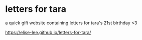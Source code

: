 # letters for tara

a quick gift website containing letters for tara's 21st birthday <3

https://elise-lee.github.io/letters-for-tara/
